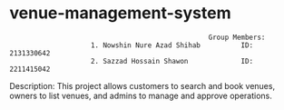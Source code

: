 # venue-management-system
                                                     Group Members:
                        1. Nowshin Nure Azad Shihab          ID: 2131330642
                        2. Sazzad Hossain Shawon             ID: 2211415042

Description:
This project allows customers to search and book venues, owners to list venues, and admins to manage and approve operations.

